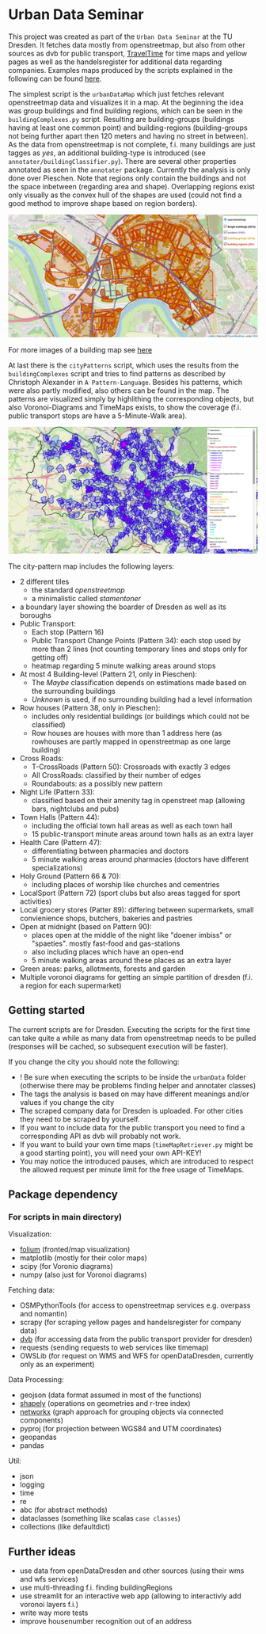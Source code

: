 # Urban Data Seminar

This project was created as part of the `Urban Data Seminar` at the TU Dresden.
It fetches data mostly from openstreetmap, but also from other sources as dvb for public transport, [TravelTime](https://app.traveltimeplatform.com/) for time maps and yellow pages as well as the handelsregister for additional data regarding companies. 
Examples maps produced by the scripts explained in the following can be found [here](example_maps/).

The simplest script is the `urbanDataMap` which just fetches relevant openstreetmap data and visualizes it in a map. 
At the beginning the idea was group buildings and find building regions, which can be seen in the `buildingComplexes.py` script.
Resulting are building-groups (buildings having at least one common point) and building-regions (building-groups not being further apart then 120 meters and having no street in between).
As the data from openstreetmap is not complete, f.i. many buildings are just tagges as _yes_, an additional building-type is introduced (see `annotater/buildingClassifier.py`).
There are several other properties annotated as seen in the `annotater` package.
Currently the analysis is only done over Pieschen.
Note that regions only contain the buildings and not the space inbetween (regarding area and shape).
Overlapping regions exist only visually as the convex hull of the shapes are used (could not find a good method to improve shape based on region borders).

![Image of a building map](images/buildingMap.png)

For more images of a building map see [here](images/)


At last there is the `cityPatterns` script, which uses the results from the `buildingComplexes` script and tries to find patterns as described by Christoph Alexander in `A Pattern-Language`.
Besides his patterns, which were also partly modified, also others can be found in the map. 
The patterns are visualized simply by highlithing the corresponding objects, but also Voronoi-Diagrams and TimeMaps exists, to show the coverage (f.i. public transport stops are have a 5-Minute-Walk area).

![Image of a cityPattern map](images/cityPatternExample.png)

The city-pattern map includes the following layers:
* 2 different tiles 
  * the standard _openstreetmap_ 
  * a minimalistic called _stamentoner_
* a boundary layer showing the boarder of Dresden as well as its boroughs
* Public Transport:
  * Each stop (Pattern 16)
  * Public Transport Change Points (Pattern 34): each stop used by more than 2 lines (not counting temporary lines and stops only for getting off)
  * heatmap regarding 5 minute walking areas around stops
* At most 4 Building-level (Pattern 21, only in Pieschen):
  * The _Maybe_ classification depends on estimations made based on the surrounding buildings
  * _Unknown_ is used, if no surrounding building had a level information
* Row houses (Pattern 38, only in Pieschen):
  * includes only residential buildings (or buildings which could not be classified)
  * Row houses are houses with more than 1 address here (as rowhouses are partly mapped in openstreetmap as one large building)
* Cross Roads:
  * T-CrossRoads (Pattern 50): Crossroads with exactly 3 edges
  * All CrossRoads: classified by their number of edges
  * Roundabouts: as a possibly new pattern
* Night Life (Pattern 33):
  * classified based on their amenity tag in openstreet map (allowing bars, nightclubs and pubs)
* Town Halls (Pattern 44):
  * including the official town hall areas as well as each town hall
  * 15 public-transport minute areas around town halls as an extra layer
* Health Care (Pattern 47):
  * differentiating between pharmacies and doctors
  * 5 minute walking areas around pharmacies (doctors have different specializations)
* Holy Ground (Pattern 66 & 70):
  * including places of worship like churches and cementries
* LocalSport (Pattern 72) (sport clubs but also areas tagged for sport activities)
* Local grocery stores (Patter 89): differing between supermarkets, small convienience shops, butchers, bakeries and pastries
* Open at midnight (based on Pattern 90):
  * places open at the middle of the night like "doener imbiss" or "spaeties". mostly fast-food and gas-stations
  * also including places which have an open-end
  * 5 minute walking areas around these places as an extra layer
* Green areas: parks, allotments, forests and garden
* Multiple voronoi diagrams for getting an simple partition of dresden (f.i. a region for each supermarket) 


## Getting started

The current scripts are for Dresden.
Executing the scripts for the first time can take quite a while as many data from openstreetmap needs to be pulled (responses will be cached, so subsequent execution will be faster).

If you change the city you should note the following:
* ! Be sure when executing the scripts to be inside the `urbanData` folder (otherwise there may be problems finding helper and annotater classes)
* The tags the analysis is based on may have different meanings and/or values if you change the city 
* The scraped company data for Dresden is uploaded. For other cities they need to be scraped by yourself.
* If you want to include data for the public transport you need to find a corresponding API as dvb will probably not work. 
* If you want to build your own time maps (`timeMapRetriever.py` might be a good starting point), you will need your own API-KEY!
* You may notice the introduced pauses, which are introduced to respect the allowed request per minute limit for the free usage of TimeMaps.

 

## Package dependency 

### For scripts in main directory) 

Visualization:
- [folium](https://github.com/python-visualization/folium) (fronted/map visualization)
- matplotlib (mostly for their color maps)
- scipy (for Voronio diagrams)
- numpy (also just for Voronoi diagrams)

Fetching data:
- OSMPythonTools (for access to openstreetmap services e.g. overpass and nomantin)
- scrapy (for scraping yellow pages and handelsregister for company data)
- [dvb](https://github.com/kiliankoe/dvbpy) (for accessing data from the public transport provider for dresden)
- requests (sending requests to web services like timemap)
- OWSLib (for request on WMS and WFS for openDataDresden, currently only as an experiment)
  
Data Processing:
- geojson (data format assumed in most of the functions)
- [shapely](https://github.com/Toblerity/Shapely) (operations on geometries and r-tree index)
- [networkx](https://github.com/networkx/networkx) (graph approach for grouping objects via connected components)
- pyproj (for projection between WGS84 and UTM coordinates)
- geopandas
- pandas  

Util:
- json 
- logging
- time 
- re
- abc (for abstract methods)
- dataclasses (something like scalas `case classes`)
- collections (like defaultdict)

## Further ideas 

* use data from openDataDresden and other sources (using their wms and wfs services)
* use multi-threading f.i. finding buildingRegions
* use streamlit for an interactive web app (allowing to interactivly add voronoi layers f.i.)
* write way more tests
* improve housenumber recognition out of an address
